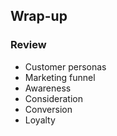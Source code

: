 ## Wrap-up

### Review

- Customer personas
- Marketing funnel
- Awareness
- Consideration
- Conversion
- Loyalty
